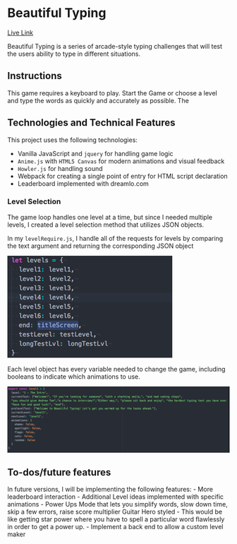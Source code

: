 # Beautiful Typing
[Live Link](https://atae.github.io/BeautifulTyping/beauTypin.html)

Beautiful Typing is a series of arcade-style typing challenges that will test the users ability to type in different situations.

## Instructions
  This game requires a keyboard to play. Start the Game or choose a level and type the words as quickly and accurately as possible. The

## Technologies and Technical Features
This project uses the following technologies:
- Vanilla JavaScript and `jquery` for handling game logic
- `Anime.js` with `HTML5 Canvas` for modern animations and visual feedback
- `Howler.js` for handling sound
- Webpack for creating a single point of entry for HTML script declaration
- Leaderboard implemented with dreamlo.com

### Level Selection
  The game loop handles one level at a time, but since I needed multiple levels, I created a level selection method that utilizes JSON objects.

  In my `levelRequire.js`, I handle all of the requests for levels by comparing the text argument and returning the corresponding JSON object

  ![tag screenshot](screenshots/Level%20Handler.png)

  Each level object has every variable needed to change the game, including booleans to indicate which animations to use.

  ![tag screenshot](screenshots/Example%20Level%20State.png)




## To-dos/future features
  In future versions, I will be implementing the following features:
    - More leaderboard interaction
    - Additional Level ideas implemented with specific animations
    - Power Ups Mode that lets you simplify words, slow down time, skip a few errors, raise score multiplier Guitar Hero styled
        - This would be like getting star power where you have to spell a particular word flawlessly in order to get a power up.
    - Implement a back end to allow a custom level maker
